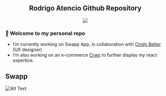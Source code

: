   <h2 align="center">Rodrigo Atencio Github Repository</h2>
  <p align="center">
    <a href="https://www.linkedin.com/in/mauro-rodrigo-atencio-641607129/" target="_blank">
      <img src="https://img.shields.io/badge/LinkedIn-blue?style=flat&logo=linkedin&labelColor=blue" />
    </a>
  </p>

### 👋  Welcome to my personal repo

<!--
**Wistame/Wistame** is a ✨ _special_ ✨ repository because its `README.md` (this file) appears on your GitHub profile.
-->

- I’m currently working on Swapp App, in collaboration with [Cindy Belter](https://www.behance.net/gallery/105423651/Case-study-Swap-App "Cindy Belter Behance Portfolio") (UX designer)
- I’m also working on an e-commerce [Crwn](https://github.com/Wistame/practice-crwn-ecommerce) to further display my react expertice.  




## Swapp

![Alt Text](https://media.giphy.com/media/dCJ4bYDJv7n8hciYAw/giphy.gif)

